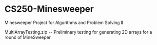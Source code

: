 # CS250-Minesweeper
Minesweeper Project for Algorithms and Problem Solving II

MultiArrayTesting.zip
  -- Preliminary testing for generating 2D arrays for a round of MineSweeper
